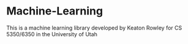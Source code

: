 # Machine-Learning
This is a machine learning library developed by Keaton Rowley for CS 5350/6350 in the University of Utah
